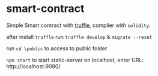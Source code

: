 # smart-contract

Simple Smart contract with [truffle](https://github.com/trufflesuite/truffle), complier with `solidity`.

after install `truffle` run `truffle develop` & `migrate --reset`

run `cd \public` to access to public folder

`npm start` to start static-server on localhost, enter URL: http://localhost:9080/
